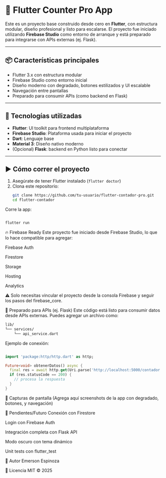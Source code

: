 # 🚀 Flutter Counter Pro App

Este es un proyecto base construido desde cero en **Flutter**, con estructura modular, diseño profesional y listo para escalarse. El proyecto fue iniciado utilizando **Firebase Studio** como entorno de arranque y está preparado para integrarse con APIs externas (ej. Flask).

---

## 📦 Características principales

- Flutter 3.x con estructura modular
- Firebase Studio como entorno inicial
- Diseño moderno con degradado, botones estilizados y UI escalable
- Navegación entre pantallas
- Preparado para consumir APIs (como backend en Flask)


---

## 🧰 Tecnologías utilizadas

- **Flutter**: UI toolkit para frontend multiplataforma
- **Firebase Studio**: Plataforma usada para iniciar el proyecto
- **Dart**: Lenguaje base
- **Material 3**: Diseño nativo moderno
- (Opcional) **Flask**: backend en Python listo para conectar

---

## ▶️ Cómo correr el proyecto

1. Asegúrate de tener Flutter instalado (`flutter doctor`)
2. Clona este repositorio:
   ```bash
   git clone https://github.com/tu-usuario/flutter-contador-pro.git
   cd flutter-contador
   ```
Corre la app:

```bash

flutter run
```
🔥 Firebase Ready
Este proyecto fue iniciado desde Firebase Studio, lo que lo hace compatible para agregar:

Firebase Auth

Firestore

Storage

Hosting

Analytics

⚠️ Solo necesitas vincular el proyecto desde la consola Firebase y seguir los pasos del firebase_core.

🔌 Preparado para APIs (ej. Flask)
Este código está listo para consumir datos desde APIs externas. Puedes agregar un archivo como:

```markdown
lib/
└── services/
    └── api_service.dart
```
Ejemplo de conexión:

```dart

import 'package:http/http.dart' as http;

Future<void> obtenerDatos() async {
  final res = await http.get(Uri.parse('http://localhost:5000/contador'));
  if (res.statusCode == 200) {
    // procesa la respuesta
  }
}
```
🎨 Capturas de pantalla
(Agrega aquí screenshots de la app con degradado, botones, y navegación)

📌 Pendientes/Futuro
 Conexión con Firestore

 Login con Firebase Auth

 Integración completa con Flask API

 Modo oscuro con tema dinámico

 Unit tests con flutter_test

🧠 Autor
Emerson Espinoza

📄 Licencia
MIT © 2025